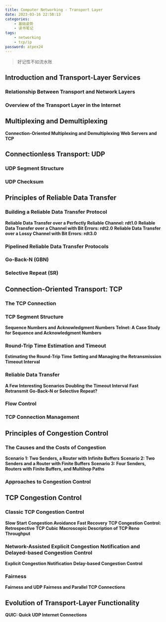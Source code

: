 ```yaml
---
title: Computer Networking - Transport Layer
date: 2023-03-16 22:58:13
categories:
    - 基础姿势
    - 读书笔记
tags:
    - networking
    - tcp/ip
password: atpex24
---
```


>好记性不如流水账

## Introduction and Transport-Layer Services

### Relationship Between Transport and Network Layers
### Overview of the Transport Layer in the Internet
## Multiplexing and Demultiplexing
**Connection-Oriented Multiplexing and Demultiplexing**
**Web Servers and TCP**
## Connectionless Transport: UDP
### UDP Segment Structure
### UDP Checksum
## Principles of Reliable Data Transfer
### Building a Reliable Data Transfer Protocol
**Reliable Data Transfer over a Perfectly Reliable Channel: rdt1.0**
**Reliable Data Transfer over a Channel with Bit Errors: rdt2.0**
**Reliable Data Transfer over a Lossy Channel with Bit Errors: rdt3.0**
### Pipelined Reliable Data Transfer Protocols
### Go-Back-N (GBN)
### Selective Repeat (SR)
## Connection-Oriented Transport: TCP
### The TCP Connection
### TCP Segment Structure
**Sequence Numbers and Acknowledgment Numbers**
**Telnet: A Case Study for Sequence and Acknowledgment Numbers**
### Round-Trip Time Estimation and Timeout
**Estimating the Round-Trip Time**
**Setting and Managing the Retransmission Timeout Interval**
### Reliable Data Transfer
**A Few Interesting Scenarios**
**Doubling the Timeout Interval**
**Fast Retransmit**
**Go-Back-N or Selective Repeat?**
### Flow Control
### TCP Connection Management
## Principles of Congestion Control
### The Causes and the Costs of Congestion
**Scenario 1: Two Senders, a Router with Infinite Buffers**
**Scenario 2: Two Senders and a Router with Finite Buffers**
**Scenario 3: Four Senders, Routers with Finite Buffers, and Multihop Paths**
### Approaches to Congestion Control
## TCP Congestion Control
### Classic TCP Congestion Control
**Slow Start**
**Congestion Avoidance**
**Fast Recovery**
**TCP Congestion Control: Retrospective**
**TCP Cubic**
**Macroscopic Description of TCP Reno Throughput**
### Network-Assisted Explicit Congestion Notification and Delayed-based Congestion Control
**Explicit Congestion Notification**
**Delay-based Congestion Control**
### Fairness
**Fairness and UDP**
**Fairness and Parallel TCP Connections**
## Evolution of Transport-Layer Functionality
**QUIC: Quick UDP Internet Connections**
